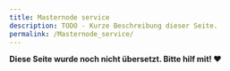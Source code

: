 ```yaml
---
title: Masternode service
description: TODO - Kurze Beschreibung dieser Seite.
permalink: /Masternode_service/
---
```


**Diese Seite wurde noch nicht übersetzt. Bitte hilf mit! ❤**
